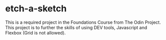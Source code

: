 # etch-a-sketch
This is a required project in the Foundations Course from The Odin Project. This project is to further the skills of using DEV tools, Javascript and Flexbox (Grid is not allowed).
